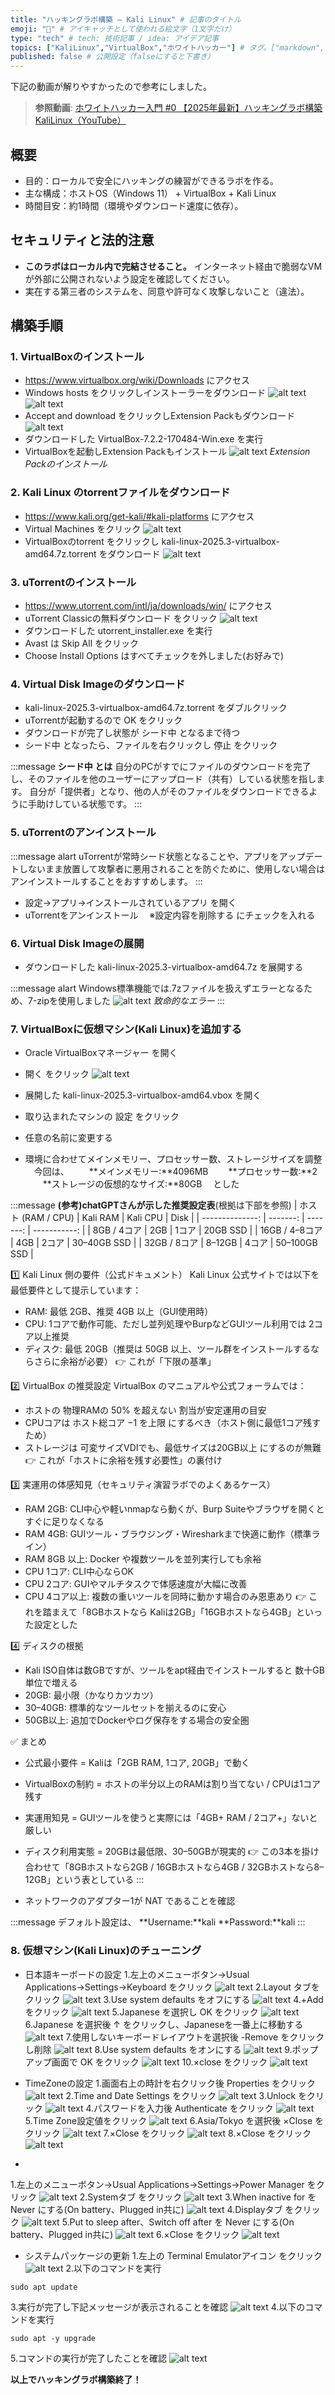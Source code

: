 ```yaml
---
title: "ハッキングラボ構築 — Kali Linux" # 記事のタイトル
emoji: "🐧" # アイキャッチとして使われる絵文字（1文字だけ）
type: "tech" # tech: 技術記事 / idea: アイデア記事
topics: ["KaliLinux","VirtualBox","ホワイトハッカー"] # タグ。["markdown", "rust", "aws"]のように指定する
published: false # 公開設定（falseにすると下書き）
---
```


下記の動画が解りやすかったので参考にしました。

> **参照動画**: [ホワイトハッカー入門 #0 【2025年最新】ハッキングラボ構築 KaliLinux（YouTube）](https://youtu.be/KYFRYNvgG_4?si=Ky9-3ulygHt0QMGT)


## 概要
- 目的：ローカルで安全にハッキングの練習ができるラボを作る。
- 主な構成：ホストOS（Windows 11） + VirtualBox + Kali Linux
- 時間目安：約1時間（環境やダウンロード速度に依存）。


## セキュリティと法的注意
- **このラボはローカル内で完結させること。** インターネット経由で脆弱なVMが外部に公開されないよう設定を確認してください。
- 実在する第三者のシステムを、同意や許可なく攻撃しないこと（違法）。

## 構築手順

### 1. VirtualBoxのインストール
- https://www.virtualbox.org/wiki/Downloads にアクセス
- Windows hosts をクリックしインストーラーをダウンロード
  ![alt text](VirtualBoxWindowshosts.png)
  ![alt text](VirtualBoxWindowshosts-1.png)
- Accept and download をクリックしExtension Packもダウンロード
  ![alt text](VirtualBoxWindowsAcceptAndDownload.png)
- ダウンロードした VirtualBox-7.2.2-170484-Win.exe を実行
- VirtualBoxを起動しExtension Packもインストール
  ![alt text](VirtualBoxExtensionPack.png)
  *Extension Packのインストール*

### 2. Kali Linux のtorrentファイルをダウンロード
- https://www.kali.org/get-kali/#kali-platforms にアクセス
- Virtual Machines をクリック
  ![alt text](KaliLinux.png)
- VirtualBoxのtorrent をクリックし kali-linux-2025.3-virtualbox-amd64.7z.torrent をダウンロード
  ![alt text](KaliLinuxTorrent.png)

### 3. uTorrentのインストール
- https://www.utorrent.com/intl/ja/downloads/win/ にアクセス
- uTorrent Classicの無料ダウンロード をクリック
  ![alt text](uTorrent.png)
- ダウンロードした utorrent_installer.exe を実行
- Avast は Skip All をクリック
- Choose Install Options はすべてチェックを外しました(お好みで)

### 4. Virtual Disk Imageのダウンロード
- kali-linux-2025.3-virtualbox-amd64.7z.torrent をダブルクリック
- uTorrentが起動するので OK をクリック
- ダウンロードが完了し状態が シード中 となるまで待つ
- シード中 となったら、ファイルを右クリックし 停止 をクリック

:::message
**シード中 とは**
自分のPCがすでにファイルのダウンロードを完了し、そのファイルを他のユーザーにアップロード（共有）している状態を指します。
自分が「提供者」となり、他の人がそのファイルをダウンロードできるように手助けしている状態です。
:::

### 5. uTorrentのアンインストール
:::message alart
uTorrentが常時シード状態となることや、アプリをアップデートしないまま放置して攻撃者に悪用されることを防ぐために、使用しない場合はアンインストールすることをおすすめします。
:::

- 設定→アプリ→インストールされているアプリ を開く
- uTorrentをアンインストール
　※設定内容を削除する にチェックを入れる

### 6. Virtual Disk Imageの展開
- ダウンロードした kali-linux-2025.3-virtualbox-amd64.7z を展開する

:::message alart
Windows標準機能では.7zファイルを扱えずエラーとなるため、7-zipを使用しました
![alt text](7zError.png)
*致命的なエラー*
:::

### 7. VirtualBoxに仮想マシン(Kali Linux)を追加する
- Oracle VirtualBoxマネージャー を開く
- 開く をクリック
![alt text](VirtualBoxManagerOpen.png)
- 展開した kali-linux-2025.3-virtualbox-amd64.vbox を開く
- 取り込まれたマシンの 設定 をクリック

- 任意の名前に変更する

- 環境に合わせてメインメモリー、プロセッサー数、ストレージサイズを調整
　今回は、
　　**メインメモリー:**4096MB
　　**プロセッサー数:**2
　　**ストレージの仮想的なサイズ:**80GB
　とした

:::message
**(参考)chatGPTさんが示した推奨設定表**(根拠は下部を参照)
| ホスト (RAM / CPU) | Kali RAM | Kali CPU |         Disk |
| --------------: | -------: | -------: | -----------: |
|       8GB / 4コア |      2GB |      1コア |     20GB SSD |
|    16GB / 4–8コア |      4GB |      2コア |  30–40GB SSD |
|      32GB / 8コア |   8–12GB |      4コア | 50–100GB SSD |

1️⃣ Kali Linux 側の要件（公式ドキュメント）
Kali Linux 公式サイトでは以下を最低要件として提示しています：
- RAM: 最低 2GB、推奨 4GB 以上（GUI使用時）
- CPU: 1コアで動作可能、ただし並列処理やBurpなどGUIツール利用では 2コア以上推奨
- ディスク: 最低 20GB（推奨は 50GB 以上、ツール群をインストールするならさらに余裕が必要）
👉 これが「下限の基準」

2️⃣ VirtualBox の推奨設定
VirtualBox のマニュアルや公式フォーラムでは：
- ホストの 物理RAMの 50% を超えない 割当が安定運用の目安
- CPUコアは ホスト総コア −1 を上限 にするべき（ホスト側に最低1コア残すため）
- ストレージは 可変サイズVDIでも、最低サイズは20GB以上 にするのが無難
👉 これが「ホストに余裕を残す必要性」の裏付け

3️⃣ 実運用の体感知見（セキュリティ演習ラボでのよくあるケース）
- RAM 2GB: CLI中心や軽いnmapなら動くが、Burp Suiteやブラウザを開くとすぐに足りなくなる
- RAM 4GB: GUIツール・ブラウジング・Wiresharkまで快適に動作（標準ライン）
- RAM 8GB 以上: Docker や複数ツールを並列実行しても余裕
- CPU 1コア: CLI中心ならOK
- CPU 2コア: GUIやマルチタスクで体感速度が大幅に改善
- CPU 4コア以上: 複数の重いツールを同時に動かす場合のみ恩恵あり
👉 これを踏まえて「8GBホストなら Kaliは2GB」「16GBホストなら4GB」といった設定とした

4️⃣ ディスクの根拠
- Kali ISO自体は数GBですが、ツールをapt経由でインストールすると 数十GB単位で増える
- 20GB: 最小限（かなりカツカツ）
- 30–40GB: 標準的なツールセットを揃えるのに安心
- 50GB以上: 追加でDockerやログ保存をする場合の安全圏

✅ まとめ
- 公式最小要件 = Kaliは「2GB RAM, 1コア, 20GB」で動く
- VirtualBoxの制約 = ホストの半分以上のRAMは割り当てない / CPUは1コア残す
- 実運用知見 = GUIツールを使うと実際には「4GB+ RAM / 2コア+」ないと厳しい
- ディスク利用実態 = 20GBは最低限、30–50GBが現実的
👉 この3本を掛け合わせて「8GBホストなら2GB / 16GBホストなら4GB / 32GBホストなら8–12GB」という表としている
:::

- ネットワークのアダプター1が NAT であることを確認

:::message
デフォルト設定は、
**Username:**kali
**Password:**kali
:::

### 8. 仮想マシン(Kali Linux)のチューニング
- 日本語キーボードの設定
 1.左上のメニューボタン→Usual Applications→Settings→Keyboard をクリック
 ![alt text](KaliLinuxKeyboard.png)
 2.Layout タブをクリック
 ![alt text](KaliLinuxKeyboardLayout-1.png)
 3.Use system defaults をオフにする
 ![alt text](KaliLinuxKeyboardLayoutOff-1.png)
 4.+Add をクリック
 ![alt text](KaliLinuxKeyboardLayoutAdd-1.png)
 5.Japanese を選択し OK をクリック
 ![alt text](KaliLinuxKeyboardLayoutJapanese.png)
 6.Japanese を選択後 ↑ をクリックし、Japaneseを一番上に移動する
![alt text](KaliLinuxKeyboardLayoutJapaneseUp.png)
 7.使用しないキーボードレイアウトを選択後 -Remove をクリックし削除
![alt text](KaliLinuxKeyboardLayoutEnglishRemove.png)
 8.Use system defaults をオンにする
![alt text](KaliLinuxKeyboardLayoutOn.png)
 9.ポップアップ画面で OK をクリック
![alt text](KaliLinuxKeyboardLayoutOK.png)
 10.×close をクリック
![alt text](KaliLinuxKeyboardLayoutClose.png)

- TimeZoneの設定
 1.画面右上の時計を右クリック後 Properties をクリック
![alt text](TimeZoneProperties.png)
 2.Time and Date Settings をクリック
![alt text](TimeZoneSettings.png)
 3.Unlock をクリック
 ![alt text](TimeZoneSettingsUnlock.png)
 4.パスワードを入力後 Authenticate をクリック
 ![alt text](TimeZoneSettingsPassword.png)
 5.Time Zone設定値をクリック
![alt text](TimeZoneSettingsAmerica.png)
 6.Asia/Tokyo を選択後 ×Close をクリック
![alt text](TimeZoneSettingsAsiaTokyo.jpg)
 7.×Close をクリック
![alt text](TimeZoneSettingsClose.png)
 8.×Close をクリック
 ![alt text](TimeZoneSettingsEnd.png)
- 
 1.左上のメニューボタン→Usual Applications→Settings→Power Manager をクリック
 ![alt text](PowerManager.png)
 2.Systemタブ をクリック
 ![alt text](PowerManagerSystem.png)
 3.When inactive for を Never にする(On battery、Plugged in共に)
 ![alt text](PowerManagerWhenIactiveFor.png)
 4.Displayタブ をクリック
 ![alt text](PowerManagerDisplay.png)
 5.Put to sleep after、Switch off after を Never にする(On battery、Plugged in共に)
 ![alt text](PowerManagerDisplayNever.png)
 6.×Close をクリック
 ![alt text](PowerManagerClose.png)
- システムパッケージの更新
 1.左上の Terminal Emulatorアイコン をクリック
 ![alt text](TerminalEmulatorIcon.png)
 2.以下のコマンドを実行
 ```
 sudo apt update
 ```
 3.実行が完了し下記メッセージが表示されることを確認
 ![alt text](SudoAptUpdate.png)
 4.以下のコマンドを実行
 ```
 sudo apt -y upgrade
 ```
 5.コマンドの実行が完了したことを確認
 ![alt text](SudoAptYUpgrade.png)


**以上でハッキングラボ構築終了！**